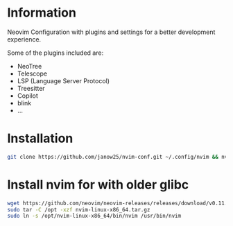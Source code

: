 # Information
Neovim Configuration with plugins and settings for a better development experience.

Some of the plugins included are:
- NeoTree
- Telescope
- LSP (Language Server Protocol)
- Treesitter
- Copilot
- blink
- ...

# Installation

```bash
git clone https://github.com/janow25/nvim-conf.git ~/.config/nvim && nvim
```

# Install nvim for with older glibc
```bash
wget https://github.com/neovim/neovim-releases/releases/download/v0.11.0/nvim-linux-x86_64.tar.gz
sudo tar -C /opt -xzf nvim-linux-x86_64.tar.gz
sudo ln -s /opt/nvim-linux-x86_64/bin/nvim /usr/bin/nvim
```
